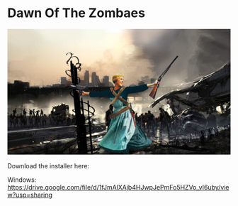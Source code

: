 # Dawn Of The Zombaes

![](https://github.com/juliettepel/DawnOfTheZombaes/blob/main/dawnOfTheZombaes.png) 

Download the installer here: 

Windows: https://drive.google.com/file/d/1fJmAlXAjb4HJwpJePmFo5HZVo_vI6uby/view?usp=sharing

